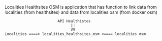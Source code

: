 Localities Healthsites OSM is application that has function to link data from localities (from healthsites) and data from localities osm (from docker osm)

                            API Healthistes
                                  ||
                                  VV
    Localities ====> localities_healthsites_osm <==== localities osm
                              
                              
                              
